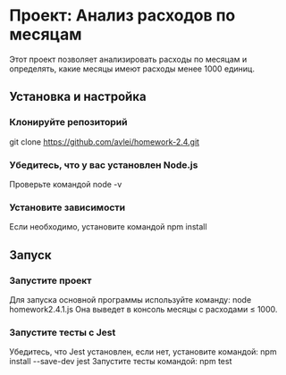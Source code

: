 # Проект: Анализ расходов по месяцам

Этот проект позволяет анализировать расходы по месяцам и определять, какие месяцы имеют расходы менее 1000 единиц.

## Установка и настройка

### Клонируйте репозиторий
git clone https://github.com/avlei/homework-2.4.git
### Убедитесь, что у вас установлен Node.js 
Проверьте командой node -v
### Установите зависимости 
Если необходимо, установите командой npm install

## Запуск 

### Запустите проект 
Для запуска основной программы используйте команду: node homework2.4.1.js
Она выведет в консоль месяцы с расходами ≤ 1000.
### Запустите тесты с Jest 
Убедитесь, что Jest установлен, если нет, установите командой: npm install --save-dev jest
Запустите тесты командой: npm test
